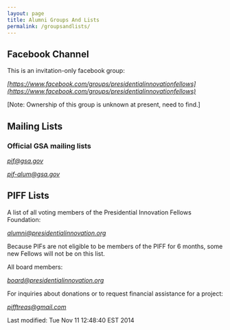 ```yaml
---
layout: page
title: Alumni Groups And Lists
permalink: /groupsandlists/
---
```


## Facebook Channel

This is an invitation-only facebook group:

*[https://www.facebook.com/groups/presidentialinnovationfellows](https://www.facebook.com/groups/presidentialinnovationfellows)*

[Note: Ownership of this group is unknown at present, need to find.]

## Mailing Lists

### Official GSA mailing lists

*<pif@gsa.gov>*

*<pif-alum@gsa.gov>*
		 
## PIFF Lists

A list of all voting members of the Presidential Innovation Fellows Foundation:

*<alumni@presidentialinnovation.org>*

Because PIFs are not eligible to be members of the PIFF for 6 months, some new Fellows will not be on this list.

All board members:

*<board@presidentialinnovation.org>*

For inquiries about donations or to request financial assistance for a project:

*<pifftreas@gmail.com>*






<!-- hhmts start -->Last modified: Tue Nov 11 12:48:40 EST 2014 <!-- hhmts end -->
